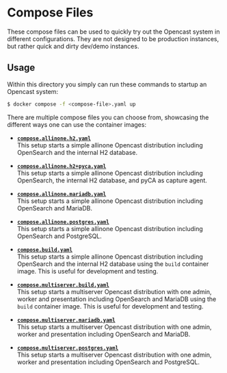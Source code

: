 # Compose Files

These compose files can be used to quickly try out the Opencast system in different configurations. They are not
designed to be production instances, but rather quick and dirty dev/demo instances.

## Usage

Within this directory you simply can run these commands to startup an Opencast system:

```sh
$ docker compose -f <compose-file>.yaml up
```

There are multiple compose files you can choose from, showcasing the different ways one can use the container images:

-   [**`compose.allinone.h2.yaml`**](compose.allinone.h2.yaml)<br>
    This setup starts a simple allinone Opencast distribution including OpenSearch and the internal H2 database.

-   [**`compose.allinone.h2+pyca.yaml`**](compose.allinone.h2+pyca.yaml)<br>
    This setup starts a simple allinone Opencast distribution including OpenSearch, the internal H2 database, and pyCA
    as capture agent.

-   [**`compose.allinone.mariadb.yaml`**](compose.allinone.mariadb.yaml)<br>
    This setup starts a simple allinone Opencast distribution including OpenSearch and MariaDB.

-   [**`compose.allinone.postgres.yaml`**](compose.allinone.postgres.yaml)<br>
    This setup starts a simple allinone Opencast distribution including OpenSearch and PostgreSQL.

-   [**`compose.build.yaml`**](compose.build.yaml)<br>
    This setup starts a simple allinone Opencast distribution including OpenSearch and the internal H2 database using
    the `build` container image. This is useful for development and testing.

-   [**`compose.multiserver.build.yaml`**](compose.multiserver.build.yaml)<br>
    This setup starts a multiserver Opencast distribution with one admin, worker and presentation including OpenSearch
    and MariaDB using the `build` container image. This is useful for development and testing.

-   [**`compose.multiserver.mariadb.yaml`**](compose.multiserver.mariadb.yaml)<br>
    This setup starts a multiserver Opencast distribution with one admin, worker and presentation including OpenSearch
    and MariaDB.

-   [**`compose.multiserver.postgres.yaml`**](compose.multiserver.postgres.yaml)<br>
    This setup starts a multiserver Opencast distribution with one admin, worker and presentation including OpenSearch
    and PostgreSQL.
